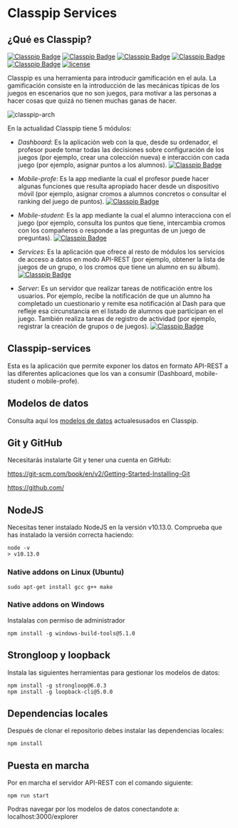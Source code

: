 # Classpip Services

## ¿Qué es Classpip?

[![Classpip Badge](https://img.shields.io/badge/classpip-dashboard-brightgreen.svg)](https://github.com/rocmeseguer/classpip-dashboard)
[![Classpip Badge](https://img.shields.io/badge/classpip-mobile--profe-brightgreen)](https://github.com/rocmeseguer/classpip-mobile-profe)
[![Classpip Badge](https://img.shields.io/badge/classpip-mobile--student-brightgreen)](https://github.com/rocmeseguer/classpip-mobile-student)
[![Classpip Badge](https://img.shields.io/badge/classpip-server-brightgreen.svg)](https://github.com/rocmeseguer/classpip-server)
[![Classpip Badge](https://img.shields.io/badge/classpip-services-brightgreen.svg)](https://github.com/rocmeseguer/classpip-services)
[![license](https://img.shields.io/badge/license-Apache%202.0-blue.svg)](https://github.com/classpip/classpip/blob/master/LICENSE)


Classpip es una herramienta para introducir gamificación en el aula. La gamificación consiste en la introducción de las mecánicas típicas de los juegos en escenarios que no son juegos, para motivar a las personas a hacer cosas que quizá no tienen muchas ganas de hacer.

![classpip-arch](https://github.com/classpip/classpip/raw/master/images/project-architecture.png)

En la actualidad Classpip tiene 5 módulos:
 
* *Dashboard*: Es la aplicación web con la que, desde su ordenador, el profesor puede tomar todas las decisiones sobre configuración de los juegos (por ejemplo, crear una colección nueva) e interacción con cada juego (por ejemplo, asignar puntos a los alumnos).
 [![Classpip Badge](https://img.shields.io/badge/classpip-dashboard-brightgreen.svg)](https://github.com/rocmeseguer/classpip-dashboard)

* *Mobile-profe*: Es la app mediante la cual el profesor puede hacer algunas funciones que resulta apropiado hacer desde un dispositivo móvil (por ejemplo, asignar cromos a alumnos concretos o consultar el ranking del juego de puntos).
 [![Classpip Badge](https://img.shields.io/badge/classpip-mobile--profe-brightgreen)](https://github.com/rocmeseguer/classpip-mobile-profe)

* *Mobile-student*: Es la app mediante la cual el alumno interacciona con el juego (por ejemplo, consulta los puntos que tiene, intercambia cromos con los compañeros o responde a las preguntas de un juego de preguntas). 
[![Classpip Badge](https://img.shields.io/badge/classpip-mobile--student-brightgreen)](https://github.com/rocmeseguer/classpip-mobile-student)
  
* *Services*: Es la aplicación que ofrece al resto de módulos los servicios de acceso a datos en modo API-REST  (por ejemplo, obtener la lista de juegos de un grupo, o los cromos que tiene un alumno en su álbum).
 [![Classpip Badge](https://img.shields.io/badge/classpip-services-brightgreen.svg)](https://github.com/rocmeseguer/classpip-services)
 
 * *Server*: Es un servidor que realizar tareas de notificación entre los usuarios. Por ejemplo, recibe la notificación de que un alumno ha completado un cuestionario y remite esa notificación al Dash para que refleje esa circunstancia en el listado de alumnos que participan en el juego. También realiza tareas de registro de actividad (por ejemplo, registrar la creación de grupos o de juegos).
 [![Classpip Badge](https://img.shields.io/badge/classpip-server-brightgreen.svg)](https://github.com/rocmeseguer/classpip-server)

  ## Classpip-services
Esta es la aplicación que permite exponer los datos en formato API-REST a las diferentes aplicaciones que los van a consumir (Dashboard, mobile-student o mobile-profe).

## Modelos de datos
Consulta aquí los [modelos de datos](https://github.com/rocmeseguer/classpip-services/blob/master/ModelosClasspip.pdf) actualesusados en Classpip.

## Git y GitHub

Necesitarás instalarte Git y tener una cuenta en GitHub:
 
https://git-scm.com/book/en/v2/Getting-Started-Installing-Git
 
https://github.com/
 
## NodeJS

Necesitas tener instalado NodeJS en la versión v10.13.0.
Comprueba que has instalado la versión correcta haciendo:

```
node -v
> v10.13.0
```

### Native addons on Linux (Ubuntu)

```
sudo apt-get install gcc g++ make
```

### Native addons on Windows
Instalalas con permiso de administrador
```
npm install -g windows-build-tools@5.1.0
```

## Strongloop y loopback

Instala las siguientes herramientas para gestionar los modelos de datos:

```
npm install -g strongloop@6.0.3
npm install -g loopback-cli@5.0.0
```

## Dependencias locales

Después de clonar el repositorio debes instalar las dependencias locales:

```
npm install
```

## Puesta en marcha
Por en marcha el servidor API-REST con el comando siguiente: 
```
npm run start
```
Podras navegar por los modelos de datos conectandote a: localhost:3000/explorer


